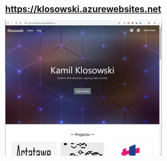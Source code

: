 # https://klosowski.azurewebsites.net

<img href="https://klosowski.azurewebsites.net" src="https://github.com/kklosowski/Portfolio/blob/master/SeakPeak.JPG" />